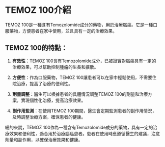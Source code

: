 # TEMOZ 100介紹
TEMOZ 100是一種含有Temozolomide成分的藥物，用於治療腦癌。它是一種口服藥物，方便患者在家中使用，並且具有一定的治療效果。
## TEMOZ 100的特點：
1. **有效性**：TEMOZ 100含有Temozolomide成分，已被證實對腦癌具有一定的治療效果，可以幫助控制腫瘤的生長和擴散。
2. **方便性**：作為口服藥物，TEMOZ 100讓患者可以在家中輕鬆使用，不需要住院治療，提高了治療的便利性。
3. **劑量調整**：醫生可以根據患者的具體情況調整TEMOZ 100的劑量和治療方案，實現個性化治療，提高治療效果。
4. **副作用監測**：在使用TEMOZ 100期間，醫生會定期監測患者的副作用情況，及時調整治療方案，確保患者的健康。
總的來說，TEMOZ 100作為一種含有Temozolomide成分的藥物，具有一定的治療效果和便利性，適合用於治療腦癌患者。患者在使用時應遵循醫生的建議，注意劑量和副作用，以確保治療效果和健康。